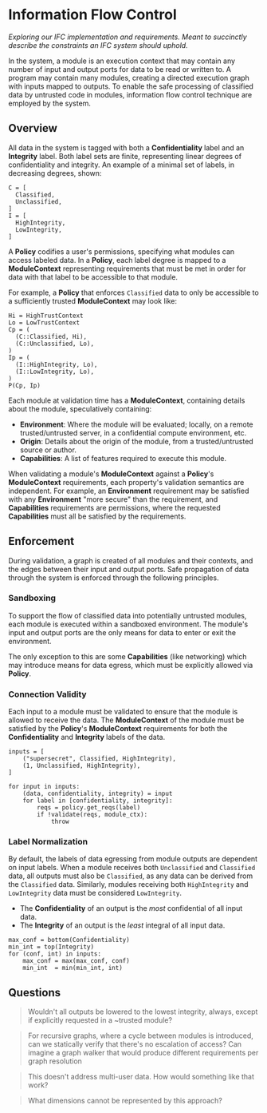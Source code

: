 # Information Flow Control

*Exploring our IFC implementation and requirements. Meant to succinctly describe the constraints an IFC system should uphold.*

In the system, a module is an execution context that may contain any number of input and output ports for data to be read or written to. A program may contain many modules, creating a directed execution graph with inputs mapped to outputs. To enable the safe processing of classified data by untrusted code in modules, information flow control technique are employed by the system.

## Overview

All data in the system is tagged with both a **Confidentiality** label and an **Integrity** label. Both label sets are finite, representing linear degrees of confidentiality and integrity. An example of a minimal set of labels, in decreasing degrees, shown:

```
C = [
  Classified,
  Unclassified,
]
I = [
  HighIntegrity,
  LowIntegrity,
]
```

A **Policy** codifies a user's permissions, specifying what modules can access labeled data. In a **Policy**, each label degree is mapped to a **ModuleContext** representing requirements that must be met in order for data with that label to be accessible to that module.

For example, a **Policy** that enforces `Classified` data to only be accessible to a sufficiently trusted **ModuleContext** may look like:

```
Hi = HighTrustContext
Lo = LowTrustContext
Cp = (
  (C::Classified, Hi),
  (C::Unclassified, Lo),
)
Ip = (
  (I::HighIntegrity, Lo),
  (I::LowIntegrity, Lo),
)
P(Cp, Ip)
```

Each module at validation time has a **ModuleContext**, containing details about the module, speculatively containing:

* **Environment**: Where the module will be evaluated; locally, on a remote trusted/untrusted server, in a confidential compute environment, etc.
* **Origin**: Details about the origin of the module, from a trusted/untrusted source or author.
* **Capabilities**: A list of features required to execute this module.

When validating a module's **ModuleContext** against a **Policy**'s **ModuleContext** requirements, each property's validation semantics are independent. For example, an **Environment** requirement may be satisfied with any **Environment** "more secure" than the requirement, and **Capabilities** requirements are permissions, where the requested **Capabilities** must all be satisfied by the requirements.

## Enforcement

During validation, a graph is created of all modules and their contexts, and the edges between their input and output ports. Safe propagation of data through the system is enforced through the following principles.

### Sandboxing

To support the flow of classified data into potentially untrusted modules, each module is executed within a sandboxed environment. The module's input and output ports are the only means for data to enter or exit the environment.

The only exception to this are some **Capabilities** (like networking) which may introduce means for data egress, which must be explicitly allowed via **Policy**.

### Connection Validity

Each input to a module must be validated to ensure that the module is allowed to receive the data. The **ModuleContext** of the module must be satisfied by the **Policy**'s **ModuleContext** requirements for both the **Confidentiality** and **Integrity** labels of the data.

```
inputs = [
    ("supersecret", Classified, HighIntegrity),
    (1, Unclassified, HighIntegrity),
]

for input in inputs:
    (data, confidentiality, integrity) = input
    for label in [confidentiality, integrity]:
        reqs = policy.get_reqs(label)
        if !validate(reqs, module_ctx):
    	    throw
```

### Label Normalization

By default, the labels of data egressing from module outputs are dependent on input labels. When a module receives both `Unclassified` and `Classified` data, all outputs must also be `Classified`, as any data can be derived from the `Classified` data. Similarly, modules receiving both `HighIntegrity` and `LowIntegrity` data must be considered `LowIntegrity`.

* The **Confidentiality** of an output is the *most* confidential of all input data.
* The **Integrity** of an output is the *least* integral of all input data.

```
max_conf = bottom(Confidentiality)
min_int = top(Integrity)
for (conf, int) in inputs:
    max_conf = max(max_conf, conf)
    min_int  = min(min_int, int)
```

## Questions

> Wouldn't all outputs be lowered to the lowest integrity, always, except if explicitly requested in a ~trusted module?

> For recursive graphs, where a cycle between modules is introduced, can we statically verify that there's no escalation of access? Can imagine a graph walker that would produce different requirements per graph resolution

> This doesn't address multi-user data. How would something like that work?

> What dimensions cannot be represented by this approach? 
